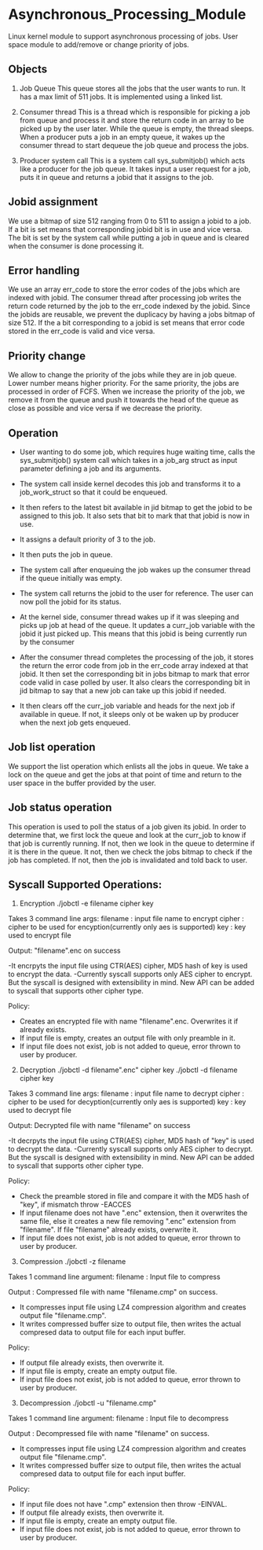 # Asynchronous_Processing_Module

Linux kernel module to support asynchronous processing of jobs. User space module to add/remove or change priority of jobs.

Objects
--------------------------------------------------------------------------------
1. Job Queue
This queue stores all the jobs that the user wants to run. It has a max limit of
511 jobs. It is implemented using a linked list.

2. Consumer thread
This is a thread which is responsible for picking a job from queue and process
it and store the return code in an array to be picked up by the user later.
While the queue is empty, the thread sleeps. When a producer puts a job in an
empty queue, it wakes up the consumer thread to start dequeue the job queue and
process the jobs.

3. Producer system call
This is a system call sys_submitjob() which acts like a producer for the job
queue. It takes input a user request for a job, puts it in queue and returns a
jobid that it assigns to the job.


Jobid assignment
--------------------------------------------------------------------------------
We use a bitmap of size 512 ranging from 0 to 511 to assign a jobid to a job.
If a bit is set means that corresponding jobid bit is in use and vice versa.
The bit is set by the system call while putting a job in queue and is cleared
when the consumer is done processing it.

Error handling
--------------------------------------------------------------------------------
We use an array err_code to store the error codes of the jobs which are indexed
with jobid. The consumer thread after processing job writes the return code
returned by the job to the err_code indexed by the jobid.
Since the jobids are reusable, we prevent the duplicacy by having a jobs bitmap
of size 512. If the a bit corresponding to a jobid is set means that error code
stored in the err_code is valid and vice versa.

Priority change
--------------------------------------------------------------------------------
We allow to change the priority of the jobs while they are in job queue. Lower
number means higher priority. For the same priority, the jobs are processed in
order of FCFS.
When we increase the priority of the job, we remove it from the queue and push
it towards the head of the queue as close as possible and vice versa if we
decrease the priority.

Operation
--------------------------------------------------------------------------------
- User wanting to do some job, which requires huge waiting time, calls the
sys_submitjob() system call which takes in a job_arg struct as input parameter
defining a job and its arguments.

- The system call inside kernel decodes this job and transforms it to a
job_work_struct so that it could be enqueued.

- It then refers to the latest bit available in jid bitmap to get the jobid to
be assigned to this job. It also sets that bit to mark that that jobid is now in
use.

- It assigns a default priority of 3 to the job.

- It then puts the job in queue.

- The system call after enqueuing the job wakes up the consumer thread if the
queue initially was empty.

- The system call returns the jobid to the user for reference. The user can now
poll the jobid for its status.

- At the kernel side, consumer thread wakes up if it was sleeping and picks up
job at head of the queue. It updates a curr_job variable with the jobid it just
picked up. This means that this jobid is being currently run by the consumer

- After the consumer thread completes the processing of the job, it stores the
return the error code from job in the err_code array indexed at that jobid. It
then set the corresponding bit in jobs bitmap to mark that error code valid in
case polled by user. It also clears the corresponding bit in jid bitmap to say
that a new job can take up this jobid if needed.

- It then clears off the curr_job variable and heads for the next job if
available in queue. If not, it sleeps only ot be waken up by producer when the
next job gets enqueued.


Job list operation
--------------------------------------------------------------------------------
We support the list operation which enlists all the jobs in queue.
We take a lock on the queue and get the jobs at that point of time and return to
the user space in the buffer provided by the user.

Job status operation
--------------------------------------------------------------------------------
This operation is used to poll the status of a job given its jobid.
In order to determine that, we first lock the queue and look at the curr_job to
know if that job is currently running. If not, then we look in the queue to
determine if it is there in the queue. It not, then we check the jobs bitmap to
check if the job has completed. If not, then the job is invalidated and told
back to user.

Syscall Supported Operations:
-------------------------------------------------------------------------------
1. Encryption
./jobctl -e filename cipher key

Takes 3 command line args:
filename :  input file name to encrypt
cipher 	 :  cipher to be used for encyption(currently only aes is supported)
key	 :  key used to encrypt file

Output: "filename".enc on success

-It encrpyts the input file using CTR(AES) cipher, MD5 hash of key is
used to encrypt the data.
-Currently syscall supports only AES cipher to encrypt. But the syscall is
designed with extensibility in mind. New API can be added to syscall that
supports other cipher type.

Policy:
- Creates an encrypted file with name "filename".enc. Overwrites it if already
exists.
- If input file is empty, creates an output file with only preamble in it.
- If input file does not exist, job is not added to queue, error thrown to user
by producer.

2. Decryption
./jobctl -d filename".enc" cipher key
./jobctl -d filename cipher key

Takes 3 command line args:
filename :  input file name to decrypt
cipher 	 :  cipher to be used for decyption(currently only aes is supported)
key      :  key used to decrypt file

Output: Decrypted file with name "filename" on success

-It decrpyts the input file using CTR(AES) cipher, MD5 hash of "key" is
used to decrypt the data.
-Currently syscall supports only AES cipher to decrypt. But the syscall is
designed with extensibility in mind. New API can be added to syscall that
supports other cipher type.

Policy:
- Check the preamble stored in file and compare it with the MD5 hash of "key",
if mismatch throw -EACCES
- If input filename does not have ".enc" extension, then it overwrites the same
file, else it creates a new file removing ".enc" extension from "filename".
If file "filename" already exists, overwrite it.
- If input file does not exist, job is not added to queue, error thrown to user
by producer.

3. Compression
./jobctl -z filename

Takes 1 command line argument:
filename  :  Input file to compress

Output	:  Compressed file with name "filename.cmp" on success.

- It compresses input file using LZ4 compression algorithm and creates output
file "filename.cmp".
- It writes compressed buffer size to output file, then writes the actual
compresed data to output file for each input buffer.

Policy:
- If output file already exists, then overwrite it.
- If input file is empty, create an empty output file.
- If input file does not exist, job is not added to queue, error thrown to user
by producer. 

3. Decompression
./jobctl -u "filename.cmp"

Takes 1 command line argument:
filename  :  Input file to decompress

Output	:  Decompressed file with name "filename" on success.

- It compresses input file using LZ4 compression algorithm and creates output
file "filename.cmp".
- It writes compressed buffer size to output file, then writes the actual
compresed data to output file for each input buffer.

Policy:
- If input file does not have ".cmp" extension then throw -EINVAL.
- If output file already exists, then overwrite it.
- If input file is empty, create an empty output file.
- If input file does not exist, job is not added to queue, error thrown to user
by producer.

